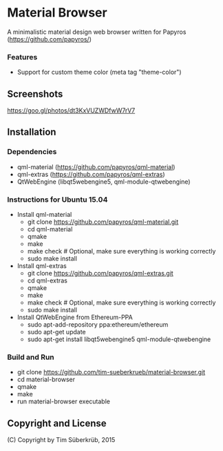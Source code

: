 # Material Browser
A minimalistic material design web browser written for Papyros (https://github.com/papyros/)

### Features
* Support for custom theme color (meta tag "theme-color")

## Screenshots
https://goo.gl/photos/dt3KxVUZWDfwW7rV7

## Installation

### Dependencies
* qml-material (https://github.com/papyros/qml-material)
* qml-extras (https://github.com/papyros/qml-extras)
* QtWebEngine (libqt5webengine5, qml-module-qtwebengine)

### Instructions for Ubuntu 15.04
* Install qml-material
  * git clone https://github.com/papyros/qml-material.git
  * cd qml-material
  * qmake
  * make
  * make check # Optional, make sure everything is working correctly
  * sudo make install
* Install qml-extras
  * git clone https://github.com/papyros/qml-extras.git
  * cd qml-extras
  * qmake
  * make
  * make check # Optional, make sure everything is working correctly
  * sudo make install
* Install QtWebEngine from Ethereum-PPA
  * sudo apt-add-repository ppa:ethereum/ethereum
  * sudo apt-get update
  * sudo apt-get install libqt5webengine5 qml-module-qtwebengine

### Build and Run
  * git clone https://github.com/tim-sueberkrueb/material-browser.git
  * cd material-browser
  * qmake
  * make
  * run material-browser executable

## Copyright and License

(C) Copyright by Tim Süberkrüb, 2015
